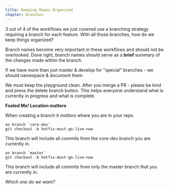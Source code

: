 ```yaml
---
title: Keeping Repos Organized
chapter: Branches
---
```

3 out of 4 of the workflows we just covered use a branching strategy requiring a branch for each feature.  With all those branches, how do we keep things organized?

Branch names become very important in these workflows and should not be overlooked.  Done right, branch names should serve as a **brief** summary of the changes made within the branch.

If we have more than just master & develop for "special" branches - we should namespace & document them

We must keep the playground clean.  After you merge a PR - please be kind and press the delete branch button.  This helps everyone understand what is currently in progress and what is complete.


<div class="callout warning">

<i class="fa fa-info-circle" aria-hidden="true"></i> **Fooled Me! Location matters**

When creating a branch it *matters* where you are in your repo.  

```
on branch `core-dev`
git checkout -b hotfix-must-go-live-now
```

This branch will include all commits from the core-dev branch you are currently in.

```
on branch `master`
git checkout -b hotfix-must-go-live-now
```

This branch will include all commits from only the master branch that you are currently in.

*Which one do we want?*

</div>